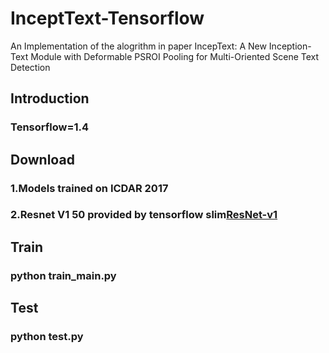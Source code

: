 # InceptText-Tensorflow
An Implementation of the alogrithm in paper IncepText: A New Inception-Text Module with Deformable PSROI Pooling for Multi-Oriented Scene Text Detection

## Introduction
### Tensorflow=1.4

## Download
### 1.Models trained on ICDAR 2017
### 2.Resnet V1 50 provided by tensorflow slim[ResNet-v1](http://download.tensorflow.org/models/resnet_v1_50_2016_08_28.tar.gz)

## Train
### python train_main.py

## Test
### python test.py
